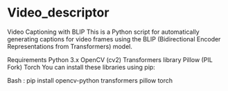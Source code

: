 # Video_descriptor

Video Captioning with BLIP
This is a Python script for automatically generating captions for video frames using the BLIP (Bidirectional Encoder Representations from Transformers) model.

Requirements
Python 3.x
OpenCV (cv2)
Transformers library
Pillow (PIL Fork)
Torch
You can install these libraries using pip:

Bash : 
pip install opencv-python transformers pillow torch
